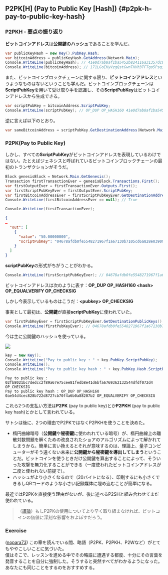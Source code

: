 ## P2PK\[H\] \(Pay to Public Key \[Hash\]\) {#p2pk-h-pay-to-public-key-hash}

### P2PKH - 要点の振り返り

**ビットコインアドレス**は**公開鍵のハッシュ**であることを学んだ。

```cs
var publicKeyHash = new Key().PubKey.Hash;
var bitcoinAddress = publicKeyHash.GetAddress(Network.Main);
Console.WriteLine(publicKeyHash); // 41e0d7ab8af1ba5452b824116a31357dc931cf28
Console.WriteLine(bitcoinAddress); // 171LGoEKyVzgQstGwnTHVh3TFTgo5PsqiY
```

また、ビットコインブロックチェーンに関する限り、**ビットコインアドレス**というようなものはないということも学んだ。ビットコインブロックチェーンは**ScriptPubKey**を用いて受け取り手を認識し、その**ScriptPubKey**はビットコインアドレスから生成できる。

```cs
var scriptPubKey = bitcoinAddress.ScriptPubKey;
Console.WriteLine(scriptPubKey); // OP_DUP OP_HASH160 41e0d7ab8af1ba5452b824116a31357dc931cf28 OP_EQUALVERIFY OP_CHECKSIG
```

逆に言えば以下のとおり。

```cs
var sameBitcoinAddress = scriptPubKey.GetDestinationAddress(Network.Main);
```

### P2PK\(Pay to Public Key\)

しかし、すべての**ScriptPubKey**がビットコインアドレスを表現しているわけではない。たとえばジェネシスと呼ばれているビットコインブロックチェーンの最初のトランザクションがそうだ。

```cs
Block genesisBlock = Network.Main.GetGenesis();
Transaction firstTransactionEver = genesisBlock.Transactions.First();
var firstOutputEver = firstTransactionEver.Outputs.First();
var firstScriptPubKeyEver = firstOutputEver.ScriptPubKey;
var firstBitcoinAddressEver = firstScriptPubKeyEver.GetDestinationAddress(Network.Main);
Console.WriteLine(firstBitcoinAddressEver == null); // True
```

```cs
Console.WriteLine(firstTransactionEver);
```

```json
{
…
  "out": [
    {
      "value": "50.00000000",
      "scriptPubKey": "04678afdb0fe5548271967f1a67130b7105cd6a828e03909a67962e0ea1f61deb649f6bc3f4cef38c4f35504e51ec112de5c384df7ba0b8d578a4c702b6bf11d5f OP_CHECKSIG"
    }
  ]
}
```

**scriptPubKey**の形式がちがうことがわかる。

```cs
Console.WriteLine(firstScriptPubKeyEver); // 04678afdb0fe5548271967f1a67130b7105cd6a828e03909a67962e0ea1f61deb649f6bc3f4cef38c4f35504e51ec112de5c384df7ba0b8d578a4c702b6bf11d5f OP_CHECKSIG
```

ビットコインアドレスは次のように表す：**OP\_DUP OP\_HASH160 &lt;hash&gt; OP\_EQUALVERIFY OP\_CHECKSIG**

しかし今表示しているものはこうだ：**&lt;pubkey&gt; OP\_CHECKSIG**

事実として最初は、**公開鍵**が直接**scriptPubKey**に使われていた。

```cs
var firstPubKeyEver = firstScriptPubKeyEver.GetDestinationPublicKeys().First();
Console.WriteLine(firstPubKeyEver); // 04678afdb0fe5548271967f1a67130b7105cd6a828e03909a67962e0ea1f61deb649f6bc3f4cef38c4f35504e51ec112de5c384df7ba0b8d578a4c702b6bf11d5f
```

今は主に公開鍵のハッシュを使っている。

![](../assets/PPKH.png)

```cs
key = new Key();
Console.WriteLine("Pay to public key : " + key.PubKey.ScriptPubKey);
Console.WriteLine();
Console.WriteLine("Pay to public key hash : " + key.PubKey.Hash.ScriptPubKey);
```

```
Pay to public key : 02fb8021bc7dedcc2f89a67e75cee81fedb8e41d6bfa6769362132544dfdf072d4 OP_CHECKSIG
Pay to public key hash : OP_DUP OP_HASH160 0ae54d4cec828b722d8727cb70f4a6b0a88207b2 OP_EQUALVERIFY OP_CHECKSIG
```

これら2つの支払い方法は**P2PK** \(pay to public key\)とか**P2PKH** \(pay to public key hash\)とかとして言われている。

サトシは後に、2つの理由でP2PKではなくP2PKHを使うことを決めた。

* 楕円曲線暗号（**公開鍵**や**秘密鍵**に使われれている暗号）が、楕円曲線上の離散対数問題を解くための改良されたショアのアルゴリズムによって解かれてしまうから。簡単に言い換えるとそれが意味するのは、理論上、量子コンピューターがそう遠くない未来に**公開鍵から秘密鍵を導出してしまう**ということだ。ビットコインを使うときだけ公開鍵を算出することによって、そういった攻撃を無力化することができる（一度使われたビットコインアドレスが二度と使われない前提で）。
* ハッシュがより小さくなるので（20バイトになる）、印刷するにも小さくできるしQRコードのような小さい記録媒体に埋め込むことが簡単になる。

最近ではP2PKを直接使う理由がないが、後に述べるP2SHと組み合わせてまだ使われている。

> （[議論](https://www.reddit.com/r/Bitcoin/comments/4isxjr/petition_to_protect_satoshis_coins/d30we6f/)）もしP2PKの使用についてより早く取り組まなければ、ビットコインの価値に深刻な影響をおよぼすだろう。

### Exercise

\([nopara73](https://github.com/nopara73)\) この章を読んでいる間、略語（P2PK、P2PKH、P2Wなど）がとてもややこしいことに気づいた。  
僕はそこで、レッスンを進める中でその略語に遭遇する都度、十分にその言葉を発音することを自分に強制した。そうすると突然すべてがわかるようになった。あなたにも同じことをするのをおすすめする。

